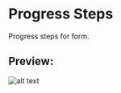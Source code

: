 # Progress Steps

Progress steps for form.

<h2>Preview:</h2>

![alt text](https://github.com/Manga301/progress-steps/blob/master/images/preview.png)